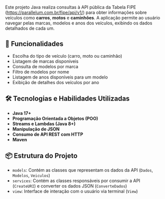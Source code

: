 
Este projeto Java realiza consultas à API pública da Tabela FIPE (https://parallelum.com.br/fipe/api/v1/) para obter informações sobre veículos como **carros**, **motos** e **caminhões**. A aplicação permite ao usuário navegar pelas marcas, modelos e anos dos veículos, exibindo os dados detalhados de cada um.

## 📌 Funcionalidades

- Escolha do tipo de veículo (carro, moto ou caminhão)
- Listagem de marcas disponíveis
- Consulta de modelos por marca
- Filtro de modelos por nome
- Listagem de anos disponíveis para um modelo
- Exibição de detalhes dos veículos por ano

## 🛠️ Tecnologias e Habilidades Utilizadas

- **Java 17+**
- **Programação Orientada a Objetos (POO)**
- **Streams e Lambdas (Java 8+)**
- **Manipulação de JSON**
- **Consumo de API REST com HTTP**
- **Maven**

## 📦 Estrutura do Projeto

- `models`: Contém as classes que representam os dados da API (`Dados`, `Modelos`, `Veiculos`)
- `services`: Contém as classes responsáveis por consumir a API (`CreateURI`) e converter os dados JSON (`ConverteDados`)
- `view`: Interface de interação com o usuário via terminal (`View`)
